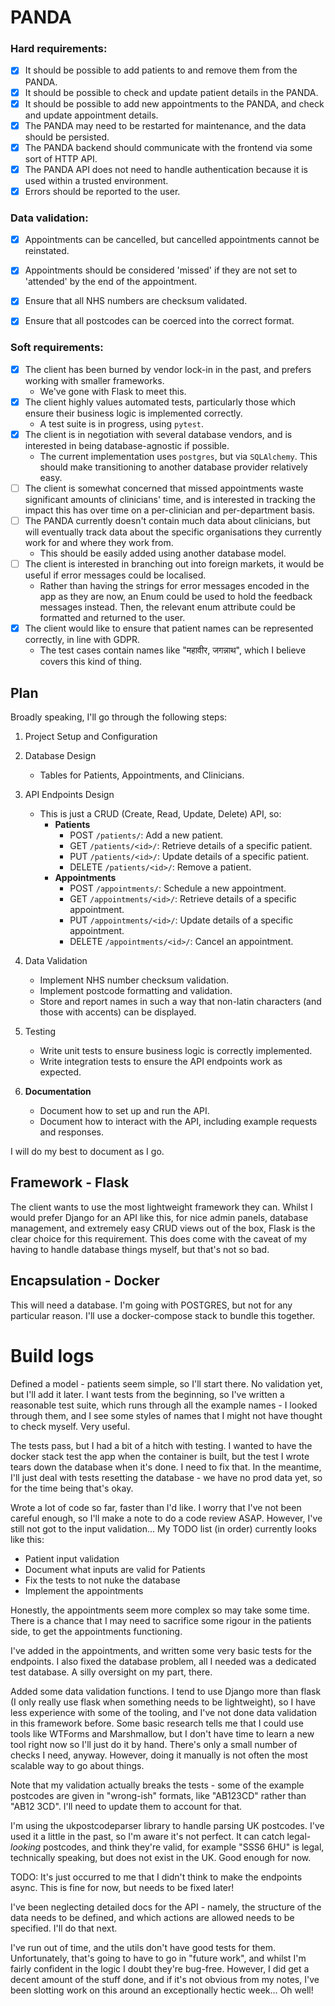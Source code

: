 # PANDA

### Hard requirements:
- [x] It should be possible to add patients to and remove them from the PANDA.
- [x] It should be possible to check and update patient details in the PANDA.
- [x] It should be possible to add new appointments to the PANDA, and check and update appointment details.
- [x] The PANDA may need to be restarted for maintenance, and the data should be persisted.
- [x] The PANDA backend should communicate with the frontend via some sort of HTTP API.
- [x] The PANDA API does not need to handle authentication because it is used within a trusted environment.
- [x] Errors should be reported to the user.
  
### Data validation:

- [x] Appointments can be cancelled, but cancelled appointments cannot be reinstated.
- [x] Appointments should be considered 'missed' if they are not set to 'attended' by the end of the appointment.
- [x] Ensure that all NHS numbers are checksum validated.
- [x] Ensure that all postcodes can be coerced into the correct format.



### Soft requirements:

- [x] The client has been burned by vendor lock-in in the past, and prefers working with smaller frameworks.
  - We've gone with Flask to meet this.
- [x] The client highly values automated tests, particularly those which ensure their business logic is implemented correctly.
  - A test suite is in progress, using `pytest`.
- [x] The client is in negotiation with several database vendors, and is interested in being database-agnostic if possible.
  - The current implementation uses `postgres`, but via `SQLAlchemy`. This should make transitioning to another database provider relatively easy.
- [ ] The client is somewhat concerned that missed appointments waste significant amounts of clinicians' time, and is interested in tracking the impact this has over time on a per-clinician and per-department basis.
- [ ] The PANDA currently doesn't contain much data about clinicians, but will eventually track data about the specific organisations they currently work for and where they work from.
  - This should be easily added using another database model.
- [ ] The client is interested in branching out into foreign markets, it would be useful if error messages could be localised.
  - Rather than having the strings for error messages encoded in the app as they are now, an Enum could be used to hold the feedback messages instead. Then, the relevant enum attribute could be formatted and returned to the user.
- [x] The client would like to ensure that patient names can be represented correctly, in line with GDPR.
  - The test cases contain names like "महावीर, जगन्नाथ", which I believe covers this kind of thing.



## Plan

Broadly speaking, I'll go through the following steps:

1. Project Setup and Configuration
2. Database Design
   - Tables for Patients, Appointments, and Clinicians.
3. API Endpoints Design
   - This is just a CRUD (Create, Read, Update, Delete) API, so:
     - **Patients**
       - POST `/patients/`: Add a new patient.
       - GET `/patients/<id>/`: Retrieve details of a specific patient.
       - PUT `/patients/<id>/`: Update details of a specific patient.
       - DELETE `/patients/<id>/`: Remove a patient.
     - **Appointments**
       - POST `/appointments/`: Schedule a new appointment.
       - GET `/appointments/<id>/`: Retrieve details of a specific appointment.
       - PUT `/appointments/<id>/`: Update details of a specific appointment.
       - DELETE `/appointments/<id>/`: Cancel an appointment.
4. Data Validation
   - Implement NHS number checksum validation.
   - Implement postcode formatting and validation.
   - Store and report names in such a way that non-latin characters (and those with accents) can be displayed.

5. Testing
   - Write unit tests to ensure business logic is correctly implemented.
   - Write integration tests to ensure the API endpoints work as expected.

6. **Documentation**
   - Document how to set up and run the API.
   - Document how to interact with the API, including example requests and responses.

I will do my best to document as I go.

## Framework - Flask

The client wants to use the most lightweight framework they can. Whilst I would prefer Django for an API like this, for nice admin panels, database management, and extremely easy CRUD views out of the box, Flask is the clear choice for this requirement. This does come with the caveat of my having to handle database things myself, but that's not so bad.

## Encapsulation - Docker

This will need a database. I'm going with POSTGRES, but not for any particular reason. I'll use a docker-compose stack to bundle this together. 


# Build logs

Defined a model - patients seem simple, so I'll start there. No validation yet, but I'll add it later. I want tests from the beginning, so I've written a reasonable test suite, which runs through all the example names - I looked through them, and I see some styles of names that I might not have thought to check myself. Very useful.

The tests pass, but I had a bit of a hitch with testing. I wanted to have the docker stack test the app when the container is built, but the test I wrote tears down the database when it's done. I need to fix that. In the meantime, I'll just deal with tests resetting the database - we have no prod data yet, so for the time being that's okay.

Wrote a lot of code so far, faster than I'd like. I worry that I've not been careful enough, so I'll make a note to do a code review ASAP. However, I've still not got to the input validation... My TODO list (in order) currently looks like this:
- Patient input validation
- Document what inputs are valid for Patients
- Fix the tests to not nuke the database
- Implement the appointments

Honestly, the appointments seem more complex so may take some time. There is a chance that I may need to sacrifice some rigour in the patients side, to get the appointments functioning.

I've added in the appointments, and written some very basic tests for the endpoints. I also fixed the database problem, all I needed was a dedicated test database. A silly oversight on my part, there.

Added some data validation functions. I tend to use Django more than flask (I only really use flask when something needs to be lightweight), so I have less experience with some of the tooling, and I've not done data validation in this framework before. Some basic research tells me that I could use tools like WTForms and Marshmallow, but I don't have time to learn a new tool right now so I'll just do it by hand. There's only a small number of checks I need, anyway. However, doing it manually is not often the most scalable way to go about things.

Note that my validation actually breaks the tests - some of the example postcodes are given in "wrong-ish" formats, like "AB123CD" rather than "AB12 3CD". I'll need to update them to account for that.

I'm using the ukpostcodeparser library to handle parsing UK postcodes. I've used it a little in the past, so I'm aware it's not perfect. It can catch legal-*looking* postcodes, and think they're valid, for example "SSS6 6HU" is legal, technically speaking, but does not exist in the UK. Good enough for now.

TODO: It's just occurred to me that I didn't think to make the endpoints async. This is fine for now, but needs to be fixed later!

I've been neglecting detailed docs for the API - namely, the structure of the data needs to be defined, and which actions are allowed needs to be specified. I'll do that next.

I've run out of time, and the utils don't have good tests for them. Unfortunately, that's going to have to go in "future work", and whilst I'm fairly confident in the logic I doubt they're bug-free. However, I did get a decent amount of the stuff done, and if it's not obvious from my notes, I've been slotting work on this around an exceptionally hectic week... Oh well!

